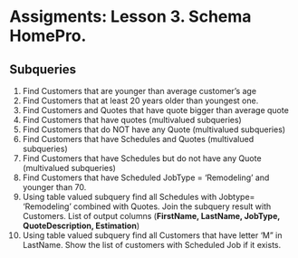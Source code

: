 # Assigments: Lesson 3. Schema HomePro.

## Subqueries

1. Find Customers that are younger than average customer’s age 
2. Find Customers that at least 20 years older than youngest one. 
3. Find Customers and Quotes that have quote bigger than average quote 
4. Find Customers that have quotes (multivalued subqueries) 
5. Find Customers that do NOT have any Quote (multivalued subqueries) 
6. Find Customers that have Schedules and Quotes (multivalued subqueries) 
7. Find Customers that have Schedules but do not have any Quote (multivalued subqueries) 
8. Find Customers that have Scheduled JobType = ‘Remodeling’ and younger than 70. 
9. Using table valued subquery find all Schedules with Jobtype= ‘Remodeling’ combined with 
Quotes. Join the subquery result with Customers. 
List of output columns (<b>FirstName, LastName, JobType, QuoteDescription, Estimation</b>)
10. Using table valued subquery find all Customers that have letter ‘M” in LastName. Show the list of 
customers with Scheduled Job if it exists. 